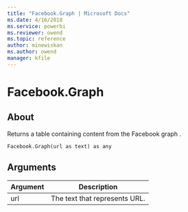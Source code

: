 ```yaml
---
title: "Facebook.Graph | Microsoft Docs"
ms.date: 4/16/2018
ms.service: powerbi
ms.reviewer: owend
ms.topic: reference
author: minewiskan
ms.author: owend
manager: kfile
---
```

# Facebook.Graph

  
## About  
Returns a table containing content from the Facebook graph .  
  
```  
Facebook.Graph(url as text) as any  
```  
  
## Arguments  
  
|Argument|Description|  
|------------|---------------|  
|url|The text that represents URL.|  
  

